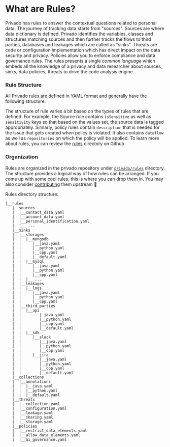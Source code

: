 # What are Rules?

Privado has rules to answer the contextual questions related to  personal data. The journey of tracking data starts from "sources". Sources are where data dictionary is defined. Privado identifies the variables, classes and structures matching sources and then further tracks the flows to third parties, databases and leakages which are called as "sinks". Threats are code or configuration implementation which has direct impact on the data security and privacy. Policies allow you to enforce compliance and data governance rules. The rules presents a single _common language_ which embeds all the knowledge of a privacy and data researcher about sources, sinks, data policies, threats to drive the code analysis engine

### Rule Structure

All Privado rules are defined in YAML format and generally have the following structure:



The structure of rule varies a bit based on the types of rules that are defined. For example, the Source rule contains `isSensitive` as well as `sensitivity` keys so that based on the values set, the source data is tagged appropriately. Simlarly,  policy rules contain `description` that is needed for the issue that gets created when policy is violated. It also contains `dataflow` as well as `repositories` on which the policy will be applied. To learn more about rules, you can review the [rules](https://github.com/Privado-Inc/privado/tree/main/rules) directory on Github

### Organization

Rules are organized in the privado repository under [`privado/rules`](https://github.com/Privado-Inc/privado/tree/main/rules)  directory. The structure provides a logical way of how rules can be arranged. If you come up with some cool rules, this is where you can drop them in. You may also consider [contributing](../extra/contributing.md) them upstream :handshake:

Rules directory structure:

```
|__rules
   |__sources
   |  |__contact_data.yaml
   |  |__account_data.yaml
   |  |__personal_identification.yaml
   |  |__ ...
   |__sinks
   |  |__storages
   |  |  |__mongodb
   |  |     |__java.yaml
   |  |     |__python.yaml
   |  |     |__cpp.yaml
   |  |     |__default.yaml
   |  |  |__mysql
   |  |     |__java.yaml
   |  |     |__python.yaml
   |  |     |__cpp.yaml
   |  |  |__ ...
   |  |__leakages
   |  |  |__logs
   |  |     |__java.yaml
   |  |     |__python.yaml
   |  |     |__cpp.yaml
   |  |__third_parties
   |  |  |__api
   |  |        |_java.yaml
   |  |        |__python.yaml
   |  |        |__cpp.yaml
   |  |        |__default.yaml
   |  |  |__sdk
   |  |     |__slack
   |  |        |__java.yaml
   |  |        |__python.yaml
   |  |        |__cpp.yaml 
   |  |     |__jira
   |  |        |__java.yaml
   |  |        |__python.yaml
   |  |        |__cpp.yaml
   |  |        |__default.yaml
   |__collections
   |  |__annotations
   |  |  |__java.yaml
   |  |  |__python.yaml
   |  |  |__default.yaml
   |__threats
   |  |__collection.yaml
   |  |__configuration.yaml
   |  |__leakage.yaml
   |  |__sharing.yaml
   |  |__storage.yaml
   |__policies
   |  |__restrict_data_elements.yaml
   |  |__allow_data_elements.yaml
   |  |__ai_governance.yaml
```
